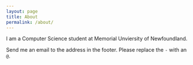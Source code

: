 ```yaml
---
layout: page
title: About
permalink: /about/
---
```


I am a Computer Science student at Memorial Unviersity of Newfoundland.

Send me an email to the address in the footer. Please replace the `-` with an `@`.

